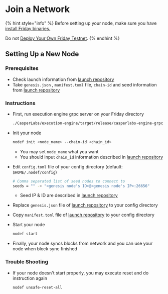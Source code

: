 # Join a Network

{% hint style="info" %}
Before setting up your node, make sure you have [install Friday binaries.](../../first-step/installation.md)

Do not [Deploy Your Own Friday Testnet](../../first-step/deploy-your-own-friday-testnet.md).
{% endhint %}

## Setting Up a New Node

### Prerequisites

* Check launch information from [launch repository](https://github.com/hdac-io/launch)
* Take `genesis.json` ,  `manifest.toml` file, `chain-id` and seed information from [launch repository](https://github.com/hdac-io/launch)

### Instructions

* First, run execution engine grpc server on your Friday directory

  ```bash
  ./CasperLabs/execution-engine/target/release/casperlabs-engine-grpc-server $HOME/.casperlabs/.casper-node.sock
  ```

* Init your node

  ```bash
  nodef init <node_name> --chain-id <chain_id>
  ```

  * You may set `node_name` what you want
  * You should input `chain_id` information described in [launch repository](https://github.com/hdac-io/launch)

* Edit `config.toml`  file of your config directory \(default: `$HOME/.nodef/config`\)

  ```bash
  # Comma separated list of seed nodes to connect to
  seeds = "" -> "<genesis node's ID>@<genesis node's IP>:26656"
  ```

  * Seed IP & ID are described in [launch repository](https://github.com/hdac-io/launch)

* Replace `genesis.json` file of [launch repository](https://github.com/hdac-io/launch) to your config directory
* Copy `manifest.toml` file of [launch repository](https://github.com/hdac-io/launch) to your config directory
* Start your node

  ```bash
  nodef start
  ```

* Finally, your node syncs blocks from network and you can use your node when block sync finished

### Trouble Shooting

* If your node doesn't start properly, you may execute reset and do instruction again

  ```bash
  nodef unsafe-reset-all
  ```

